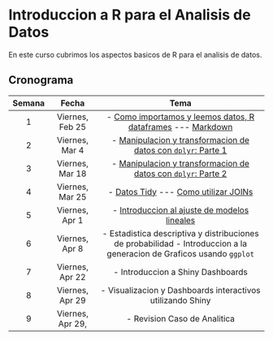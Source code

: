 # Introduccion a R para el Analisis de Datos

En este curso cubrimos los aspectos basicos de R para el analisis de datos.

## Cronograma

| **Semana** 	|     **Fecha**    	|                                                        **Tema**                                                       	| 
|:----------:	|:----------------:	|:---------------------------------------------------------------------------------------------------------------------:	|
|          1 	|  Viernes, Feb 25 	| - [Como importamos y leemos datos, R dataframes](https://github.com/jdposada/r_course/blob/main/src/intro_r.ipynb)  --- [Markdown](https://github.com/jdposada/r_course/blob/deaf75ce5433923eefc04a1ab9f62d6774d0897c/src/r_markdown_example.Rmd#L1)                                                         	|                         	|                                 	|
|          2 	|   Viernes, Mar 4 	| - [Manipulacion y transformacion de datos con `dplyr`: Parte 1](https://github.com/jdposada/r_course/blob/deaf75ce5433923eefc04a1ab9f62d6774d0897c/src/dplyr_basics.Rmd#L1)                                                        	|                         	|                                 	|
|          3 	|  Viernes, Mar 18 	| - [Manipulacion y transformacion de datos con `dplyr`: Parte 2](https://github.com/jdposada/r_course/blob/deaf75ce5433923eefc04a1ab9f62d6774d0897c/src/dplyr_basics_part2.Rmd#L1)                                                        	|                         	|                                 	|
|          4 	|  Viernes, Mar 25 	| - [Datos Tidy](https://github.com/jdposada/r_course/blob/deaf75ce5433923eefc04a1ab9f62d6774d0897c/src/tidy_data.Rmd#L1) --- [Como utilizar JOINs](https://github.com/jdposada/r_course/blob/deaf75ce5433923eefc04a1ab9f62d6774d0897c/src/working_with_joins.Rmd#L1)                                 	|                         	|                                 	|
|          5 	|  Viernes, Apr 1 	| - [Introduccion al ajuste de modelos lineales](https://github.com/jdposada/r_course/blob/f7341faa89cc7614a8ce1ff848bfd63bfdc1b820/src/linear_models.Rmd#L1)                            	|                         	|                                 	|
|          6 	|   Viernes, Apr 8 	| - Estadistica descriptiva y distribuciones de probabilidad - Introduccion a la generacion de Graficos usando `ggplot` 	|                         	|                                 	|
|          7 	|   Viernes, Apr 22 	| - Introduccion a Shiny Dashboards                                                                                     	|                         	|                                 	|
|          8 	|  Viernes, Apr 29 	| - Visualizacion y Dashboards interactivos utilizando Shiny                                                            	|                         	|                                 	|
|          9 	| Viernes, Apr 29, 	| - Revision Caso de Analitica                                                                                          	|                         	|                                 	|
